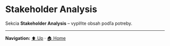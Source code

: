 # Stakeholder Analysis

Sekcia **Stakeholder Analysis** – vyplňte obsah podľa potreby.

---
**Navigation:** [⬆️ Up](../index.md) · [🏠 Home](../../index.md)
